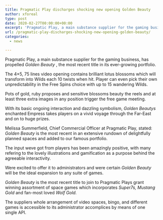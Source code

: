 ```yaml
---
title: Pragmatic Play discharges shocking new opening Golden Beauty
author: xforeal 
type: post
date: 2020-02-27T00:00:00+00:00
excerpt: 'Pragmatic Play, a main substance supplier for the gaming business, has propelled Golden Beauty, the most recent title in its ever-extending portfolio '
url: /pragmatic-play-discharges-shocking-new-opening-golden-beauty/
categories:
  - news

---
```

Pragmatic Play, a main substance supplier for the gaming business, has propelled _Golden Beauty_ , the most recent title in its ever-growing portfolio. 

The 4&#215;5, 75 lines video opening contains brilliant lotus blossoms which will transform into Wilds each 10 twists when hit. Player can even pick their own unpredictability in the Free Spins choice with up to 15 wandering Wilds. 

Pots of gold, ruby proposes and sensitive blossoms beauty the reels and at least three extra images in any position trigger the free game meeting. 

With its basic ongoing interaction and dazzling symbolism, _Golden Beautys_ enchanted Empress takes players on a vivid voyage through the Far-East and on to huge prizes. 

Melissa Summerfield, Chief Commercial Officer at Pragmatic Play, stated: _Golden Beauty_ is the most recent in an extensive rundown of delightfully planned spaces and added to our famous portfolio. 

The input weve got from players has been amazingly positive, with many refering to the lovely illustrations and gamification as a purpose behind the agreeable interactivity. 

Were excited to offer it to administrators and were certain _Golden Beauty_ will be the ideal expansion to any suite of games. 

_Golden Beauty_ is the most recent title to join to Pragmatic Plays grant winning assortment of space games which incorporates _Super7s, Mustang Gold_ and fan-most loved _Wolf Gold._ 

The suppliers whole arrangement of video spaces, bingo, and different games is accessible to its administrator accomplices by means of one single API.